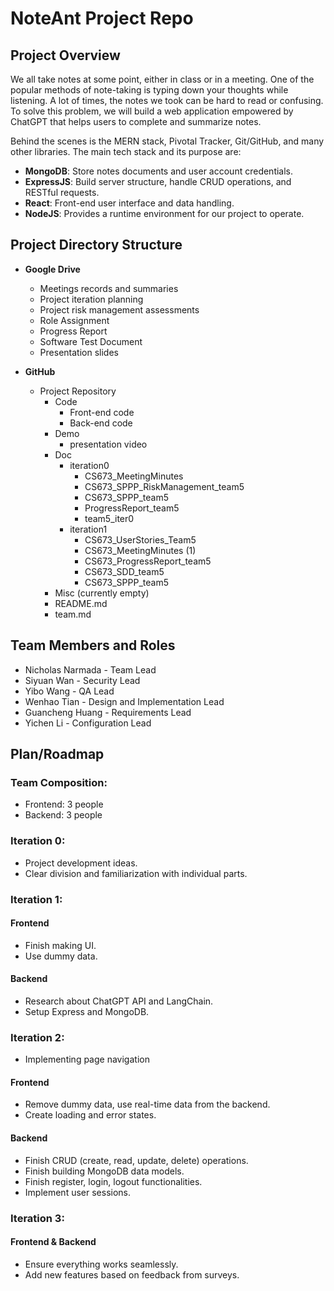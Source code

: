 # NoteAnt Project Repo

## Project Overview

We all take notes at some point, either in class or in a meeting. One of the popular methods of note-taking is typing down your thoughts while listening. A lot of times, the notes we took can be hard to read or confusing. To solve this problem, we will build a web application empowered by ChatGPT that helps users to complete and summarize notes.

Behind the scenes is the MERN stack, Pivotal Tracker, Git/GitHub, and many other libraries. The main tech stack and its purpose are:

- **MongoDB**: Store notes documents and user account credentials.
- **ExpressJS**: Build server structure, handle CRUD operations, and RESTful requests.
- **React**: Front-end user interface and data handling.
- **NodeJS**: Provides a runtime environment for our project to operate.

## Project Directory Structure

- **Google Drive**

  - Meetings records and summaries
  - Project iteration planning
  - Project risk management assessments
  - Role Assignment
  - Progress Report
  - Software Test Document
  - Presentation slides

- **GitHub**
  - Project Repository
    - Code
      - Front-end code
      - Back-end code
    - Demo
      - presentation video
    - Doc
      - iteration0
        - CS673_MeetingMinutes
        - CS673_SPPP_RiskManagement_team5
        - CS673_SPPP_team5
        - ProgressReport_team5
        - team5_iter0
      - iteration1
        - CS673_UserStories_Team5
        - CS673_MeetingMinutes (1)
        - CS673_ProgressReport_team5
        - CS673_SDD_team5
        - CS673_SPPP_team5
    - Misc (currently empty)
    - README.md
    - team.md

## Team Members and Roles

- Nicholas Narmada - Team Lead
- Siyuan Wan - Security Lead
- Yibo Wang - QA Lead
- Wenhao Tian - Design and Implementation Lead
- Guancheng Huang - Requirements Lead
- Yichen Li - Configuration Lead

## Plan/Roadmap

### Team Composition:

- Frontend: 3 people
- Backend: 3 people

### Iteration 0:

- Project development ideas.
- Clear division and familiarization with individual parts.

### Iteration 1:

#### Frontend

- Finish making UI.
- Use dummy data.

#### Backend

- Research about ChatGPT API and LangChain.
- Setup Express and MongoDB.

### Iteration 2:

- Implementing page navigation

#### Frontend

- Remove dummy data, use real-time data from the backend.
- Create loading and error states.

#### Backend

- Finish CRUD (create, read, update, delete) operations.
- Finish building MongoDB data models.
- Finish register, login, logout functionalities.
- Implement user sessions.

### Iteration 3:

#### Frontend & Backend

- Ensure everything works seamlessly.
- Add new features based on feedback from surveys.
